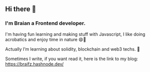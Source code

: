 ## Hi there 👋

### I'm Braian a Frontend developer.

I'm having fun learning and making stuff with Javascript,
I like doing acrobatics and enjoy time in nature 😄🌱

Actually I’m learning about solidity, blockchain and web3 techs. 🦾

Sometimes I write, if you want read it, here is the link to my blog: https://braifz.hashnode.dev/  

<!--
**Braifz/braifz** is a ✨ _special_ ✨ repository because its `README.md` (this file) appears on your GitHub profile.

Here are some ideas to get you started:

- 🔭 I’m currently working on ...
- 🌱 I’m currently learning ...
- 👯 I’m looking to collaborate on ...
- 🤔 I’m looking for help with ...
- 💬 Ask me about ...
- 📫 How to reach me: ...
- 😄 Pronouns: ...
- ⚡ Fun fact: ...
-->
